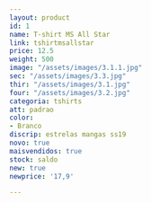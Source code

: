 ```yaml
---
layout: product
id: 1
name: T-shirt MS All Star
link: tshirtmsallstar
price: 12.5
weight: 500
image: "/assets/images/3.1.1.jpg"
sec: "/assets/images/3.3.jpg"
thir: "/assets/images/3.1.jpg"
four: "/assets/images/3.2.jpg"
categoria: tshirts
att: padrao
color:
- Branco
discrip: estrelas mangas ss19
novo: true
maisvendidos: true
stock: saldo
new: true
newprice: '17,9'

---
```

